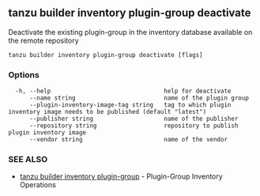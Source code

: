## tanzu builder inventory plugin-group deactivate

Deactivate the existing plugin-group in the inventory database available on the remote repository

```
tanzu builder inventory plugin-group deactivate [flags]
```

### Options

```
  -h, --help                                help for deactivate
      --name string                         name of the plugin group
      --plugin-inventory-image-tag string   tag to which plugin inventory image needs to be published (default "latest")
      --publisher string                    name of the publisher
      --repository string                   repository to publish plugin inventory image
      --vendor string                       name of the vendor
```

### SEE ALSO

* [tanzu builder inventory plugin-group](tanzu_builder_inventory_plugin-group.md)	 - Plugin-Group Inventory Operations

